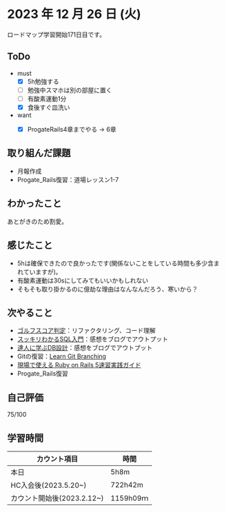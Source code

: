 # 2023 年 12 月 26 日 (火)
ロードマップ学習開始171日目です。


## ToDo
- must
  - [x] 5h勉強する
  - [ ] 勉強中スマホは別の部屋に置く
  - [ ] 有酸素運動1分
  - [x] 食後すぐ皿洗い
- want
  - [x] ProgateRails4章までやる -> 6章


## 取り組んだ課題
- 月報作成
- Progate_Rails復習：道場レッスン1-7


## わかったこと
あとがきのため割愛。


## 感じたこと
- 5hは確保できたので良かったです(関係ないことをしている時間も多少含まれていますが)。
- 有酸素運動は30sにしてみてもいいかもしれない
- そもそも取り掛かるのに億劫な理由はなんなんだろう、寒いから？


## 次やること
- [ゴルフスコア判定](https://github.com/happiness-chain/practice/blob/main/08_ruby/002_%E3%82%B4%E3%83%AB%E3%83%95%E3%82%B9%E3%82%B3%E3%82%A2%E5%88%A4%E5%AE%9A.md)：リファクタリング、コード理解
- [スッキリわかるSQL入門](https://github.com/happiness-chain/practice/blob/main/database/01_%E3%82%B9%E3%83%83%E3%82%AD%E3%83%AA%E3%82%8F%E3%81%8B%E3%82%8BSQL%E5%85%A5%E9%96%80.md)：感想をブログでアウトプット
- [達人に学ぶDB設計](https://github.com/happiness-chain/practice/blob/main/database/02_%E9%81%94%E4%BA%BA%E3%81%AB%E5%AD%A6%E3%81%B6DB%E8%A8%AD%E8%A8%88.md)：感想をブログでアウトプット
- Gitの復習：[Learn Git Branching](https://learngitbranching.js.org/?locale=ja)
- [現場で使える Ruby on Rails 5速習実践ガイド](https://amzn.asia/d/7Devfqq)
- Progate_Rails復習


## 自己評価
75/100


## 学習時間
|カウント項目|時間|
|----|----|
|本日|5h8m|
|HC入会後(2023.5.20~)|722h42m|
|カウント開始後(2023.2.12~)|1159h09ｍ|

